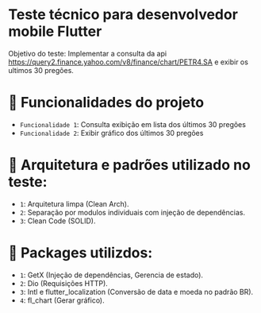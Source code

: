 # Teste técnico para desenvolvedor mobile Flutter

Objetivo do teste: Implementar a consulta da api https://query2.finance.yahoo.com/v8/finance/chart/PETR4.SA e exibir os ultimos 30 pregões. 

# :hammer: Funcionalidades do projeto

 - `Funcionalidade 1`: Consulta exibição em lista dos últimos 30 pregões
 - `Funcionalidade 2`: Exibir gráfico dos últimos 30 pregões

# :hammer: Arquitetura e padrões utilizado no teste:

 - `1`: Arquitetura limpa (Clean Arch).
 - `2`: Separação por modulos individuais com injeção de dependências.
 - `3`: Clean Code (SOLID).
 
 # :hammer: Packages utilizdos:
 
 - `1`: GetX (Injeção de dependências, Gerencia de estado).
 - `2`: Dio (Requisições HTTP).
 - `3`: Intl e flutter_localization (Conversão de data e moeda no padrão BR).
 - `4`: fl_chart (Gerar gráfico).